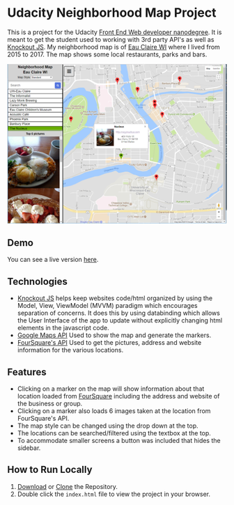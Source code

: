 # Udacity Neighborhood Map Project
This is a project for the Udacity [Front End Web developer nanodegree](https://www.udacity.com/course/front-end-web-developer-nanodegree--nd001). It is meant to get the student used to working with 3rd party API's as well as [Knockout JS](http://knockoutjs.com/). My neighborhood map is of [Eau Claire WI](https://en.wikipedia.org/wiki/Eau_Claire,_Wisconsin) where I lived from 2015 to 2017. The map shows some local restaurants, parks and bars.

![Pic of map](/img/ScreenShot.PNG)
## Demo
You can see a live version [here](https://jloschen.github.io/NeighborhoodMap/index.html).  

## Technologies
* [Knockout JS](http://knockoutjs.com/) helps keep websites code/html organized by using the Model, View, ViewModel (MVVM) paradigm which encourages separation of concerns. It does this by using databinding which allows the User Interface of the app to update without explicitly changing html elements in the javascript code.
* [Google Maps API](https://developers.google.com/maps/) Used to show the map and generate the markers. 
* [FourSquare's API](https://developer.foursquare.com/)  Used to get the pictures, address and website information for the various locations.

## Features
* Clicking on a marker on the map will show information about that location loaded from [FourSquare](https://developer.foursquare.com/) including the address and website of the business or group.
* Clicking on a marker also loads 6 images taken at the location from FourSquare's API. 
* The map style can be changed using the drop down at the top.
* The locations can be searched/filtered using the textbox at the top.
* To accommodate smaller screens a button was included that hides the sidebar.

## How to Run Locally
1. [Download](https://github.com/JLoschen/UdacityNeighborhoodMap/archive/master.zip) or [Clone](https://github.com/JLoschen/UdacityNeighborhoodMap.git) the Repository.
2. Double click the `index.html` file to view the project in your browser.